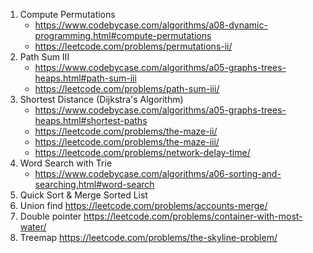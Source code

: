 1. Compute Permutations
	* https://www.codebycase.com/algorithms/a08-dynamic-programming.html#compute-permutations
	* https://leetcode.com/problems/permutations-ii/
2. Path Sum III
	* https://www.codebycase.com/algorithms/a05-graphs-trees-heaps.html#path-sum-iii
	* https://leetcode.com/problems/path-sum-iii/
3. Shortest Distance (Dijkstra's Algorithm)
	* https://www.codebycase.com/algorithms/a05-graphs-trees-heaps.html#shortest-paths
	* https://leetcode.com/problems/the-maze-ii/
	* https://leetcode.com/problems/the-maze-iii/
	* https://leetcode.com/problems/network-delay-time/
4. Word Search with Trie
	* https://www.codebycase.com/algorithms/a06-sorting-and-searching.html#word-search
5. Quick Sort & Merge Sorted List
6. Union find
	https://leetcode.com/problems/accounts-merge/
7. Double pointer
	https://leetcode.com/problems/container-with-most-water/
8. Treemap
	https://leetcode.com/problems/the-skyline-problem/
